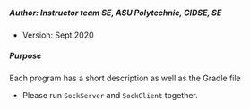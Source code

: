 ##### Author: Instructor team SE, ASU Polytechnic, CIDSE, SE
* Version: Sept 2020

##### Purpose
Each program has a short description as well as the Gradle file
* Please run `SockServer` and `SockClient` together.
